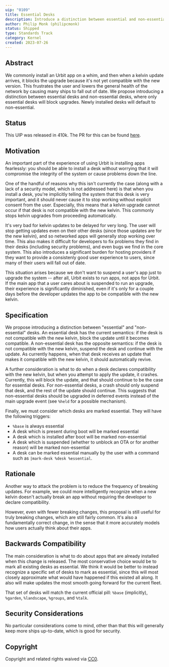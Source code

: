 ```yaml
---
uip: "0109"
title: Essential Desks
description: Introduce a distinction between essential and non-essential desks, which block and do not block OTAs, respectively.
author: Philip Monk (philipcmonk)
status: Shipped
type: Standards Track
category: Kernel
created: 2023-07-26
---
```


## Abstract

We commonly install an Urbit app on a whim, and then when a kelvin
update arrives, it blocks the upgrade because it's not yet compatible
with the new version.  This frustrates the user and lowers the general
health of the network by causing many ships to fall out of date.  We
propose introducing a distinction between essential desks and
non-essential desks, where only essential desks will block upgrades.
Newly installed desks will default to non-essential.

## Status

This UIP was released in 410k. The PR for this can be found [here](https://github.com/urbit/urbit/pull/6862).

## Motivation

An important part of the experience of using Urbit is installing apps
fearlessly: you should be able to install a desk without worrying that
it will compromise the integrity of the system or cause problems down
the line.

One of the handful of reasons why this isn't currently the case (along
with a lack of a security model, which is not addressed here) is that
when you install a desk, you're implicitly telling the system that this
desk is very important, and it should never cause it to stop working
without explicit consent from the user.  Especially, this means that a
kelvin upgrade cannot occur if that desk is not compatible with the new
kelvin.  This commonly stops kelvin upgrades from proceeding
automatically.

It's very bad for kelvin updates to be delayed for very long.  The user
will stop getting updates even on their other desks (since those updates
are for the new kelvin), and so networked apps will generally stop
working over time.  This also makes it difficult for developers to fix
problems they find in their desks (including security problems), and
even bugs we find in the core system.  This also introduces a
significant burden for hosting providers if they want to provide a
consistenly good user experience to users, since many of their users
will fall out of date.

This situation arises because we don't want to suspend a user's app just
to upgrade the system -- after all, Urbit exists to run apps, not apps
for Urbit.  If the main app that a user cares about is suspended to run
an upgrade, their experience is significantly diminished, even if it's
only for a couple days before the developer updates the app to be
compatible with the new kelvin.

## Specification

We propose introducing a distinction between "essential" and
"non-essential" desks.  An essential desk has the current semantics: if
the desk is not compatible with the new kelvin, block the update until
it becomes compatible.  A non-essential desk has the opposite semantics:
if the desk is not compatible with the new kelvin, suspend the desk and
continue with the update.  As currently happens, when that desk receives
an update that makes it compatible with the new kelvin, it should
automatically revive.

A further consideration is what to do when a desk declares compatibility
with the new kelvin, but when you attempt to apply the update, it
crashes.  Currently, this will block the update, and that should
continue to be the case for essential desks.  For non-essential desks,
a crash should only suspend that desk, and the rest of the update should
continue.  This suggests that non-essential desks should be upgraded in
deferred events instead of the main upgrade event (see `%held` for a
possible mechanism).

Finally, we must consider which desks are marked essential.  They will
have the following triggers:

- `%base` is always essential
- A desk which is present during boot will be marked essential
- A desk which is installed after boot will be marked non-essential
- A desk which is suspended (whether to unblock an OTA or for another
  reason) will be marked non-essential
- A desk can be marked essential manually by the user with a command
  such as `|mark-desk %desk %essential`.

## Rationale

Another way to attack the problem is to reduce the frequency of breaking
updates.  For example, we could more intelligently recognize when a new
kelvin doesn't actually break an app without requiring the developer to
declare compatibility.

However, even with fewer breaking changes, this proposal is still useful
for truly breaking changes, which are still fairly common.  It's also a
fundamentally correct change, in the sense that it more accurately
models how users actually think about their apps.

## Backwards Compatibility

The main consideration is what to do about apps that are already
installed when this change is released.  The most conservative choice
would be to mark all existing desks as essential.  We think it would be
better to instead recognize a specific set of desks to mark as
essential, since this will most closely approximate what would have
happened if this existed all along.  It also will make updates the most
smooth going forward for the current fleet.

That set of desks will match the current official pill: `%base`
(implicitly), `%garden`, `%landscape`, `%groups`, and `%talk`.

## Security Considerations

No particular considerations come to mind, other than that this will
generally keep more ships up-to-date, which is good for security.

## Copyright

Copyright and related rights waived via [CC0](../LICENSE.md).
